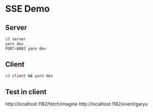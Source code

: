 # SSE Demo


## Server

```bash
cd server
yarn dev
PORT=8082 yarn dev
```

## Client

```bash
cd client && yarn dev
```


## Test in client

http://localhost:1182/fetch/imagine
http://localhost:1182/event/garyu

